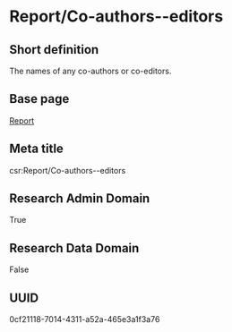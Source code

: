# Report/Co-authors--editors
## Short definition
The names of any co-authors or co-editors.
## Base page
[Report](https://github.com/EuroCRIS/CASRAI-Dictionairies/blob/main/Objects/Report.md)
## Meta title
csr:Report/Co-authors--editors
## Research Admin Domain
True
## Research Data Domain
False
## UUID
0cf21118-7014-4311-a52a-465e3a1f3a76
